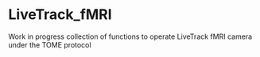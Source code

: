 # LiveTrack_fMRI
Work in progress collection of functions to operate LiveTrack fMRI camera under the TOME protocol
